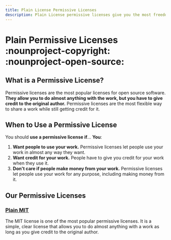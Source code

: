 ```yaml
---
title: Plain License Permissive Licenses
description: Plain License permissive licenses give you the most freedom to use a work. We provide simple, clear licenses that allows you to do almost anything with a work.
---
```


# Plain Permissive Licenses :nounproject-copyright: :nounproject-open-source:

## What is a Permissive License?

Permissive licenses are the most popular licenses for open source software. **They allow you to do almost anything with the work, but you have to give credit to the original author.** Permissive licenses are the most flexible way to share a work while still getting credit for it.

## When to Use a Permissive License

You should **use a permissive license if**...
**You**:

1. **Want people to use your work.** Permissive licenses let people use your work in almost any way they want.
2. **Want credit for your work.** People have to give you credit for your work when they use it.
3. **Don't care if people make money from your work.** Permissive licenses let people use your work for any purpose, including making money from it.

## Our Permissive Licenses

### [Plain MIT][MIT]

The MIT license is one of the most popular permissive licenses. It is a simple, clear license that allows you to do almost anything with a work as long as you give credit to the original author.
<!--
### [Plain Apache License][apache]

The Apache license is another popular permissive license. It is a simple, clear license that allows you to do almost anything with a work as long as you give credit to the original author. The Apache license is similar to the MIT license, but it has a few extra protections for the original author:

- **Patent Grant:** The Apache license includes a patent grant that protects the original author from patent lawsuits.
- **Contribution Provision:** It includes a contribution provision that clarifies that contributions to the work are covered by the license.
- **Trademark Provision:** It clarifies that the original author's trademarks are not covered by the license.
- **Notice Requirement:** It requires that anyone using the work must include a copy of the license, a notice, and a list of changes made to the work.
-->

[MIT]: mit/index.md "Plain MIT License"
